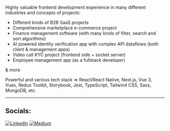 Highly valuable frontend development experience in many different industries and concepts of projects:

* Different kinds of B2B SaaS projects
* Comprehensive marketplace e-commerce project
* Finance management software (with many kinds of filter, search and sort algorithms)
* AI powered identity verification app with complex API dataflows (both client & management apps)
* Video call KYC project (frontend side + socket server)
* Employee management app (as a fullstack developer)

& more

Powerful and various tech stack => React/React Native, Next.js, Vue 3, Vuex, Redux Toolkit, Storybook, Jest, TypeScript, Tailwind CSS, Sass, MongoDB, etc.

<hr>

## Socials:
[![LinkedIn](https://img.shields.io/badge/LinkedIn-%230077B5.svg?logo=linkedin&logoColor=white)](https://linkedin.com/in/serhat-polat-9655a61bb) [![Medium](https://img.shields.io/badge/Medium-12100E?logo=medium&logoColor=white)](https://medium.com/@serhatpolat)
